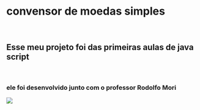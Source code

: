 <h1>convensor de moedas simples </h1>
<br>
<h2>Esse meu projeto foi das primeiras aulas de java script</h2>
<br>
<h3> ele foi desenvolvido junto com o professor Rodolfo Mori</h3>
<img src="./assets/convert money.png">
